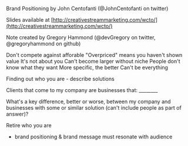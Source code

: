 Brand Positioning by John Centofanti (@JohnCentofanti on twitter)

Slides available at [http://creativestreammarketing.com/wcto/](http://creativestreammarketing.com/wcto/)

Note created by Gregory Hammond (@devGregory on twitter, @gregoryhammond on github)

Don't compete against afforable
"Overpriced" means you haven't shown value
It's not about you
Can't become larger without niche
People don't know what they want
More specific, the better
Can't be everything

Finding out who you are - describe solutions

Clients that come to my company are businesses that: ________

What's a key difference, better or worse, between my company and businesses with some or similar solution (can't include people as part of answer)?

Retire who you are
- brand positioning & brand message must resonate with audience